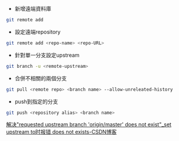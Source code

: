 

+ 新增遠端資料庫
```sh
git remote add 
```

+ 設定遠端repository

```sh
git remote add <repo-name> <repo-URL>
```

+ 針對單一分支設定upstream

```sh
git branch -u <remote-upstream>
```

+ 合併不相關的兩個分支

```sh
git pull <remote repo> <branch name> --allow-unreleated-history
```

+ push到指定的分支

```sh
git push <repository alias> <branch name>
```

[解决"requested upstream branch 'origin/master' does not exist"_set upstream to时报错 does not exists-CSDN博客](https://blog.csdn.net/jack22001/article/details/87946037)